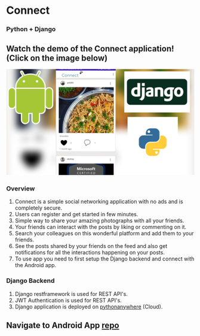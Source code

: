 # Connect
### Python + Django
## Watch the demo of the Connect application! (Click on the image below)

<a href="https://youtu.be/ljr4xq2ozOs" target="_blank"><img src="https://github.com/akshay1997feb/Connect-Android/blob/master/connect.jpeg" width="800"></a>

### Overview
   1) Connect is a simple social networking application with no ads and is completely secure.
   2) Users can register and get started in few minutes. 
   3) Simple way to share your amazing photographs with all your friends. 
   4) Your friends can interact with the posts by liking or commenting on it.
   5) Search your colleagues on this wonderful platform and add them to your friends.
   6) See the posts shared by your friends on the feed and also get notifications for all the interactions happening on your posts.
   7) To use app you need to first setup the Django backend and connect with the Android app.
    
### Django Backend
   1) Django restframework is used for REST API's.
   2) JWT Authentication is used for REST API's.
   3) Django application is deployed on <a href="https://www.pythonanywhere.com/">pythonanywhere</a> (Cloud).
   
## Navigate to Android App <a href="https://github.com/akshay1997feb/Connect-Android">repo</a>
  

